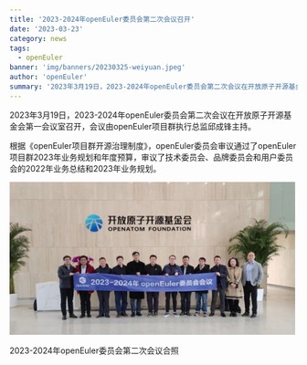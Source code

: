```yaml
---
title: '2023-2024年openEuler委员会第二次会议召开'
date: '2023-03-23'
category: news
tags:
  - openEuler
banner: 'img/banners/20230325-weiyuan.jpeg'
author: 'openEuler'
summary: '2023年3月19日，2023-2024年openEuler委员会第二次会议在开放原子开源基金会第一会议室召开'
---
```



2023年3月19日，2023-2024年openEuler委员会第二次会议在开放原子开源基金会第一会议室召开，会议由openEuler项目群执行总监邱成锋主持。

根据《openEuler项目群开源治理制度》，openEuler委员会审议通过了openEuler项目群2023年业务规划和年度预算，审议了技术委员会、品牌委员会和用户委员会的2022年业务总结和2023年业务规划。


<img src="./media/image1.jpeg" width="500" >


2023-2024年openEuler委员会第二次会议合照
